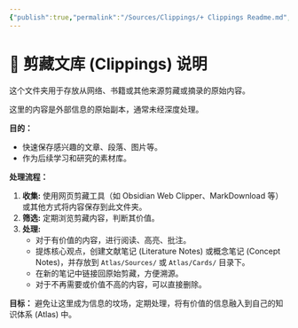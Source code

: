 ```yaml
---
{"publish":true,"permalink":"/Sources/Clippings/+ Clippings Readme.md","created":"2025-04-09T22:42:26.817+08:00","modified":"2025-07-08T21:56:53.714+08:00","published":"2025-07-08T21:56:53.714+08:00","cssclasses":""}
---
```



# 📰 剪藏文库 (Clippings) 说明

这个文件夹用于存放从网络、书籍或其他来源剪藏或摘录的原始内容。

这里的内容是外部信息的原始副本，通常未经深度处理。

**目的：**

*   快速保存感兴趣的文章、段落、图片等。
*   作为后续学习和研究的素材库。

**处理流程：**

1.  **收集:** 使用网页剪藏工具（如 Obsidian Web Clipper、MarkDownload 等）或其他方式将内容保存到此文件夹。
2.  **筛选:** 定期浏览剪藏内容，判断其价值。
3.  **处理:**
    *   对于有价值的内容，进行阅读、高亮、批注。
    *   提炼核心观点，创建文献笔记 (Literature Notes) 或概念笔记 (Concept Notes)，并存放到 `Atlas/Sources/` 或 `Atlas/Cards/` 目录下。
    *   在新的笔记中链接回原始剪藏，方便溯源。
    *   对于不再需要或价值不高的内容，可以直接删除。

**目标：** 避免让这里成为信息的坟场，定期处理，将有价值的信息融入到自己的知识体系 (Atlas) 中。